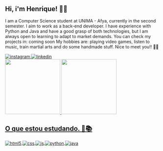 ## Hi, i'm Henrique! 👋👋
I am a Computer Science student at UNIMA - Afya, currently in the second semester. I aim to work as a back-end developer. I have experience with Python and Java and have a good grasp of both technologies, but I am always open to learning to adapt to market demands.
You can check my projects in: coming soon
My hobbies are: playing video games, listen to music, train martial arts and do some handmade stuff.
Nice to meet you!! 🙂🙃

<div>
  <a href="https://instagram.com/_henrique.belo" title="Instagram" target="_blank">
    <img align="center" alt="instagram" src="https://img.shields.io/badge/Instagram-E4405F?style=for-the-badge&logo=instagram&logoColor=white" />
  </a>
  <a href="https://www.linkedin.com/in/henrique-de-moraes-75a711278/" title="LinkedIn" target="_blank">
    <img align="center" alt="linkedin" src="https://img.shields.io/badge/LinkedIn-0077b5?style=for-the-badge&logo=linkedin&logoColor=white" />
  </a>
</div>

<div>
   <a href="https://github.com/henrique-bees">
   <img height="180em" src="https://github-readme-stats.vercel.app/api?username=henrique-bees&show_icons=true&theme=midnight-purple&include_all_commits=true&count_private=true" />
   <img height="180em" src="https://github-readme-stats.vercel.app/api/top-langs/?username=henrique-bees&layout=compact&langs_count=6&theme=midnight-purple"/>
</div>
     
## O que estou estudando. 📖📚
<div style="display: inline_block">
  <img align="center" alt="html5" src="https://img.shields.io/badge/HTML5-E34F26?style=for-the-badge&logo=html5&logoColor=white" />
  <img align="center" alt="css" src="https://img.shields.io/badge/CSS3-1572B6?style=for-the-badge&logo=css3&logoColor=white" />
  <img align="center" alt="js" src="https://img.shields.io/badge/JavaScript-F7DF1E?style=for-the-badge&logo=javascript&logoColor=black" />
  <img align="center" alt="python" src="https://img.shields.io/badge/Python-3776ab?style=for-the-badge&logo=python&logoColor=white" />
  <img align="center" alt="java" src="https://img.shields.io/badge/Java-ED8B00?style=for-the-badge&logo=openjdk&logoColor=white" />
</div><br/>
  
